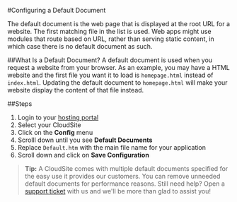 #Configuring a Default Document

The default document is the web page that is displayed at the root URL for a website. The first matching file in the list is used. Web apps might use modules that route based on URL, rather than serving static content, in which case there is no default document as such.


##What Is a Default Document?
A default document is used when you request a website from your browser. As an example, you may have a HTML website and the first file you want it to load is `homepage.html` instead of `index.html`. Updating the default document to `homepage.html` will make your website display the content of that file instead.



##Steps

1. Login to your [hosting portal](https://my.gearhost.com)
1. Select your CloudSite
1. Click on the **Config** menu
1. Scrolll down until you see **Default Documents**
1. Replace `Default.htm` with the main file name for your application
1. Scroll down and click on **Save Configuration**




>**Tip:** A CloudSite comes with multiple default documents specified for the easy use it provides our customers. You can remove unneeded default documents for performance reasons. Still need help? Open a [support ticket](https://www.gearhost.com/documentation/how-to-open-a-support-ticket) with us and we'll be more than glad to assist you!